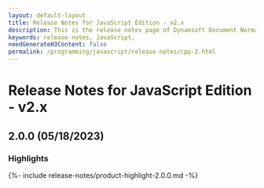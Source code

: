 ```yaml
---
layout: default-layout
title: Release Notes for JavaScript Edition - v2.x
description: This is the release notes page of Dynamsoft Document Normalizer SDK JavaScript Edition for version 2.x.
keywords: release notes, JavaScript, 
needGenerateH3Content: false
permalink: /programming/javascript/release-notes/cpp-2.html
---
```


# Release Notes for JavaScript Edition - v2.x

## 2.0.0 (05/18/2023)

### Highlights

{%- include release-notes/product-highlight-2.0.0.md -%}
